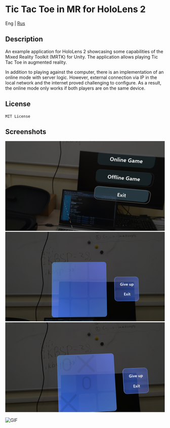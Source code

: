 # Tic Tac Toe in MR for HoloLens 2

Eng | [Rus](resources/localization_readme/README_RU.md)

## Description

An example application for HoloLens 2 showcasing some capabilities of the Mixed Reality Toolkit (MRTK) for Unity. The application allows playing Tic Tac Toe in augmented reality.

In addition to playing against the computer, there is an implementation of an online mode with server logic. However, external connection via IP in the local network and the internet proved challenging to configure. As a result, the online mode only works if both players are on the same device.

## License

``` text
MIT License
```

## Screenshots

![Screenshot](resources/screenshots/main_menu.jpg)
![Screenshot](resources/screenshots/gameplay_1.jpg)
![Screenshot](resources/screenshots/gameplay_2.jpg)

![GIF](resources/screenshots/gameplay.gif)